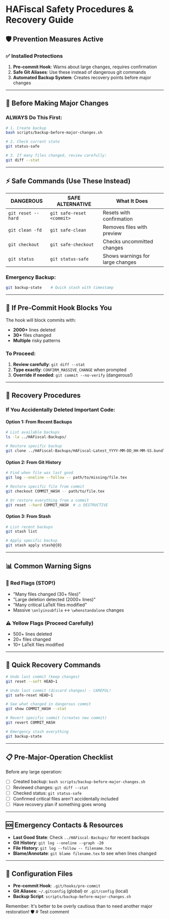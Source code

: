# HAFiscal Safety Procedures & Recovery Guide

## 🛡️ Prevention Measures Active

### ✅ Installed Protections
1. **Pre-commit Hook**: Warns about large changes, requires confirmation
2. **Safe Git Aliases**: Use these instead of dangerous git commands
3. **Automated Backup System**: Creates recovery points before major changes

---

## 🚨 Before Making Major Changes

### ALWAYS Do This First:
```bash
# 1. Create backup
bash scripts/backup-before-major-changes.sh

# 2. Check current state
git status-safe

# 3. If many files changed, review carefully:
git diff --stat
```

---

## ⚡ Safe Commands (Use These Instead)

| **DANGEROUS** | **SAFE ALTERNATIVE** | **What It Does** |
|---------------|---------------------|------------------|
| `git reset --hard` | `git safe-reset <commit>` | Resets with confirmation |
| `git clean -fd` | `git safe-clean` | Removes files with preview |
| `git checkout` | `git safe-checkout` | Checks uncommitted changes |
| `git status` | `git status-safe` | Shows warnings for large changes |

### Emergency Backup:
```bash
git backup-state    # Quick stash with timestamp
```

---

## 🚨 If Pre-Commit Hook Blocks You

The hook will block commits with:
- **2000+** lines deleted 
- **30+** files changed
- **Multiple** risky patterns

### To Proceed:
1. **Review carefully**: `git diff --stat`
2. **Type exactly**: `CONFIRM_MASSIVE_CHANGE` when prompted
3. **Override if needed**: `git commit --no-verify` (dangerous!)

---

## 🔄 Recovery Procedures

### If You Accidentally Deleted Important Code:

#### Option 1: From Recent Backups
```bash
# List available backups
ls -la ../HAFiscal-Backups/

# Restore specific backup
git clone ../HAFiscal-Backups/HAFiscal-Latest_YYYY-MM-DD_HH-MM-SS.bundle recovered-repo
```

#### Option 2: From Git History
```bash
# Find when file was last good
git log --oneline --follow -- path/to/missing/file.tex

# Restore specific file from commit
git checkout COMMIT_HASH -- path/to/file.tex

# Or restore everything from a commit
git reset --hard COMMIT_HASH  # ⚠️ DESTRUCTIVE
```

#### Option 3: From Stash
```bash
# List recent backups
git stash list

# Apply specific backup
git stash apply stash@{0}
```

---

## 📊 Common Warning Signs

### 🚨 Red Flags (STOP!)
- "Many files changed (30+ files)"
- "Large deletion detected (2000+ lines)" 
- "Many critical LaTeX files modified"
- Massive `\onlyinsubfile` ↔ `\whenstandalone` changes

### ⚠️ Yellow Flags (Proceed Carefully)
- 500+ lines deleted
- 20+ files changed  
- 10+ LaTeX files modified

---

## 🎯 Quick Recovery Commands

```bash
# Undo last commit (keep changes)
git reset --soft HEAD~1

# Undo last commit (discard changes) - CAREFUL!
git safe-reset HEAD~1

# See what changed in dangerous commit
git show COMMIT_HASH --stat

# Revert specific commit (creates new commit)
git revert COMMIT_HASH

# Emergency stash everything
git backup-state
```

---

## 📋 Pre-Major-Operation Checklist

Before any large operation:

- [ ] Created backup: `bash scripts/backup-before-major-changes.sh`
- [ ] Reviewed changes: `git diff --stat`
- [ ] Checked status: `git status-safe`
- [ ] Confirmed critical files aren't accidentally included
- [ ] Have recovery plan if something goes wrong

---

## 🆘 Emergency Contacts & Resources

- **Last Good State**: Check `../HAFiscal-Backups/` for recent backups
- **Git History**: `git log --oneline --graph -20`
- **File History**: `git log --follow -- filename.tex`
- **Blame/Annotate**: `git blame filename.tex` to see when lines changed

---

## 🔧 Configuration Files

- **Pre-commit Hook**: `.git/hooks/pre-commit`
- **Git Aliases**: `~/.gitconfig` (global) or `.git/config` (local)
- **Backup Script**: `scripts/backup-before-major-changes.sh`

Remember: It's better to be overly cautious than to need another major restoration! 🛡️ # Test comment 